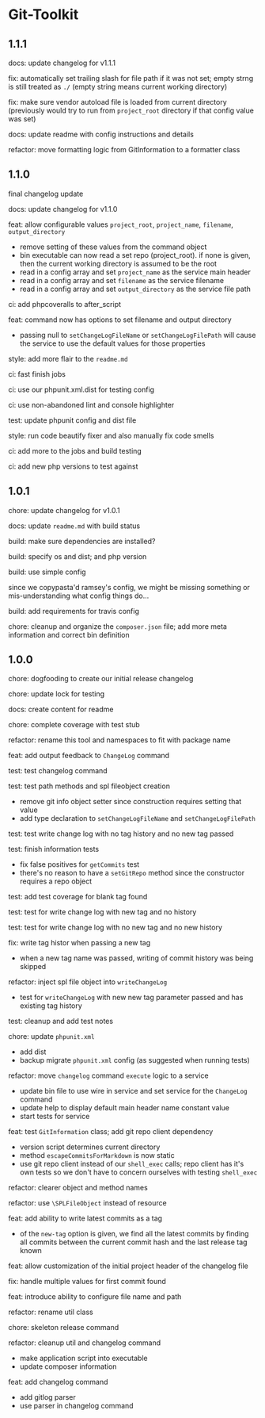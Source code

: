 # Git-Toolkit

## 1.1.1
docs: update changelog for v1.1.1

fix: automatically set trailing slash for file path if it was not set; empty strng is still treated as `./` \(empty string means current working directory\)

fix: make sure vendor autoload file is loaded from current directory \(previously would try to run from `project_root` directory if that config value was set\)

docs: update readme with config instructions and details

refactor: move formatting logic from GitInformation to a formatter class

## 1.1.0
final changelog update

docs: update changelog for v1.1.0

feat: allow configurable values `project_root`, `project_name`, `filename`, `output_directory`

- remove setting of these values from the command object
- bin executable can now read a set repo \(project_root\). if none is given, then the current working directory is assumed to be the root
- read in a config array and set `project_name` as the service main header
- read in a config array and set `filename` as the service filename
- read in a config array and set `output_directory` as the service file path

ci: add phpcoveralls to after_script

feat: command now has options to set filename and output directory

- passing null to `setChangeLogFileName` or `setChangeLogFilePath` will cause the service to use the default values for those properties

style: add more flair to the `readme.md`

ci: fast finish jobs

ci: use our phpunit.xml.dist for testing config

ci: use non-abandoned lint and console highlighter

test: update phpunit config and dist file

style: run code beautify fixer and also manually fix code smells

ci: add more to the jobs and build testing

ci: add new php versions to test against

## 1.0.1
chore: update changelog for v1.0.1

docs: update `readme.md` with build status

build: make sure dependencies are installed?

build: specify os and dist; and php version

build: use simple config

since we copypasta'd ramsey's config, we might be missing something or mis-understanding what config things do...

build: add requirements for travis config

chore: cleanup and organize the `composer.json` file; add more meta information and correct bin definition

## 1.0.0
chore: dogfooding to create our initial release changelog

chore: update lock for testing

docs: create content for readme

chore: complete coverage with test stub

refactor: rename this tool and namespaces to fit with package name

feat: add output feedback to `ChangeLog` command

test: test changelog command

test: test path methods and spl fileobject creation

- remove git info object setter since construction requires setting that value
- add type declaration to `setChangeLogFileName` and `setChangeLogFilePath`

test: test write change log with no tag history and no new tag passed

test: finish information tests

- fix false positives for `getCommits` test
- there's no reason to have a `setGitRepo` method since the constructor requires a repo object

test: add test coverage for blank tag found

test: test for write change log with new tag and no history

test: test for write change log with no new tag and no new history

fix: write tag histor when passing a new tag

- when a new tag name was passed, writing of commit history was being skipped

refactor: inject spl file object into `writeChangeLog`

- test for `writeChangeLog` with new new tag parameter passed and has existing tag history

test: cleanup and add test notes

chore: update `phpunit.xml`

- add dist
- backup migrate `phpunit.xml` config \(as suggested when running tests\)

refactor: move `changelog` command `execute` logic to a service

- update bin file to use wire in service and set service for the `ChangeLog` command
- update help to display default main header name constant value
- start tests for service

feat: test `GitInformation` class; add git repo client dependency

- version script determines current directory
- method `escapeCommitsForMarkdown` is now static
- use git repo client instead of our `shell_exec` calls; repo client has it's own tests so we don't have to concern ourselves with testing `shell_exec`

refactor: clearer object and method names

refactor: use `\SPLFileObject` instead of resource

feat: add ability to write latest commits as a tag

- of the `new-tag` option is given, we find all the latest commits by finding all commits between the current commit hash and the last release tag known

feat: allow customization of the initial project header of the changelog file

fix: handle multiple values for first commit found

feat: introduce ability to configure file name and path

refactor: rename util class

chore: skeleton release command

refactor: cleanup util and changelog command

- make application script into executable
- update composer information

feat: add changelog command

- add gitlog parser
- use parser in changelog command

